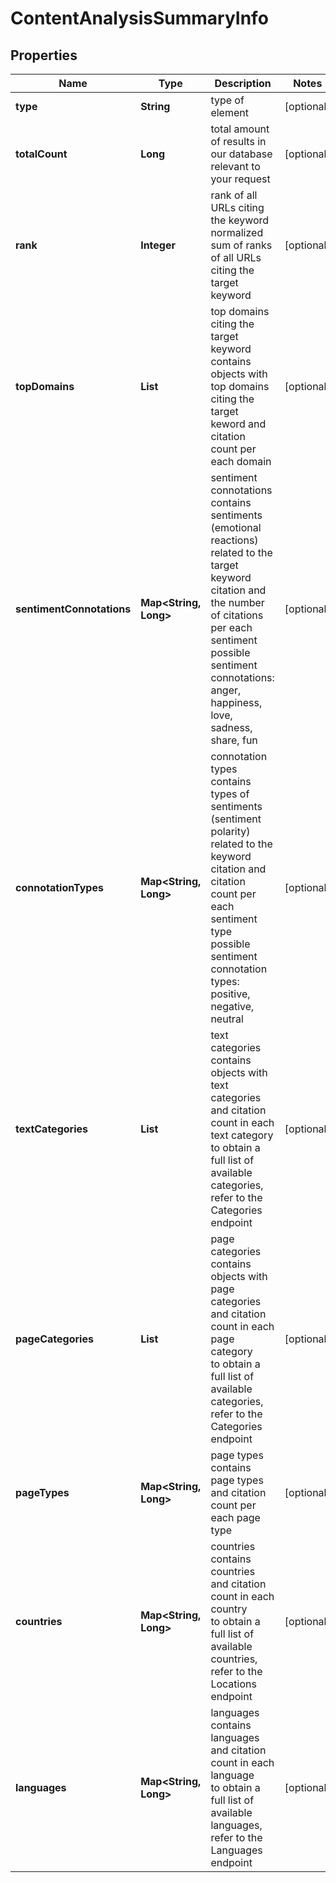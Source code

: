 # ContentAnalysisSummaryInfo


## Properties

| Name | Type | Description | Notes |
|------------ | ------------- | ------------- | -------------|
**type** | **String** | type of element |[optional]|
**totalCount** | **Long** | total amount of results in our database relevant to your request |[optional]|
**rank** | **Integer** | rank of all URLs citing the keyword<br>normalized sum of ranks of all URLs citing the target keyword |[optional]|
**topDomains** | **List<TopDomainInfo>** | top domains citing the target keyword<br>contains objects with top domains citing the target keword and citation count per each domain |[optional]|
**sentimentConnotations** | **Map<String, Long>** | sentiment connotations<br>contains sentiments (emotional reactions) related to the target keyword citation and the number of citations per each sentiment<br>possible sentiment connotations: anger, happiness, love, sadness, share, fun |[optional]|
**connotationTypes** | **Map<String, Long>** | connotation types<br>contains types of sentiments (sentiment polarity) related to the keyword citation and citation count per each sentiment type<br>possible sentiment connotation types: positive, negative, neutral |[optional]|
**textCategories** | **List<ContentAnalysisCategoriesInfo>** | text categories<br>contains objects with text categories and citation count in each text category<br>to obtain a full list of available categories, refer to the Categories endpoint |[optional]|
**pageCategories** | **List<ContentAnalysisCategoriesInfo>** | page categories<br>contains objects with page categories and citation count in each page category<br>to obtain a full list of available categories, refer to the Categories endpoint |[optional]|
**pageTypes** | **Map<String, Long>** | page types<br>contains page types and citation count per each page type |[optional]|
**countries** | **Map<String, Long>** | countries<br>contains countries and citation count in each country<br>to obtain a full list of available countries, refer to the Locations endpoint |[optional]|
**languages** | **Map<String, Long>** | languages<br>contains languages and citation count in each language<br>to obtain a full list of available languages, refer to the Languages endpoint |[optional]|